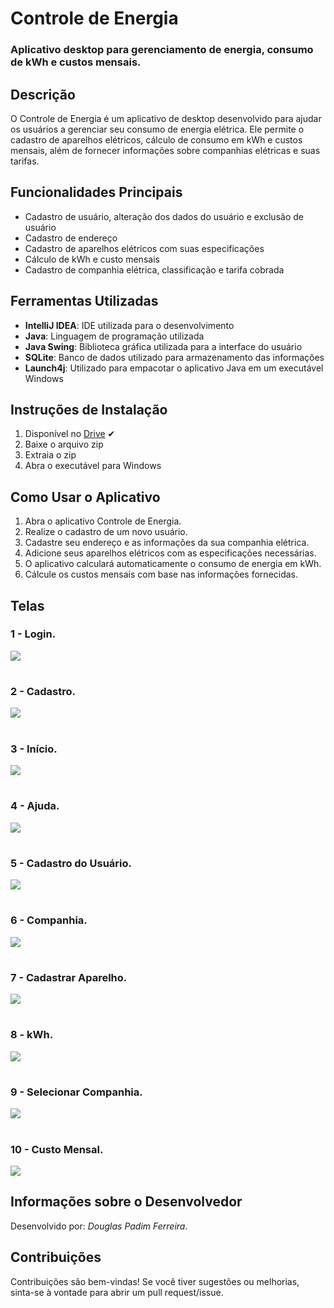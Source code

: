 # Controle de Energia 

### Aplicativo desktop para gerenciamento de energia, consumo de kWh e custos mensais.

## Descrição
O Controle de Energia é um aplicativo de desktop desenvolvido para ajudar os usuários a gerenciar seu consumo de energia elétrica. Ele permite o cadastro de aparelhos elétricos, cálculo de consumo em kWh e custos mensais, além de fornecer informações sobre companhias elétricas e suas tarifas.

## Funcionalidades Principais
- Cadastro de usuário, alteração dos dados do usuário e exclusão de usuário
- Cadastro de endereço
- Cadastro de aparelhos elétricos com suas especificações
- Cálculo de kWh e custo mensais
- Cadastro de companhia elétrica, classificação e tarifa cobrada

## Ferramentas Utilizadas
- **IntelliJ IDEA**: IDE utilizada para o desenvolvimento
- **Java**: Linguagem de programação utilizada
- **Java Swing**: Biblioteca gráfica utilizada para a interface do usuário
- **SQLite**: Banco de dados utilizado para armazenamento das informações
- **Launch4j**: Utilizado para empacotar o aplicativo Java em um executável Windows

## Instruções de Instalação
1. Disponível no [Drive](https://drive.google.com/file/d/1SzldlYAx0AqKY5-Qf0OwmbOJUUjDHZSu/view?usp=sharing) ✔
2. Baixe o arquivo zip
3. Extraia o zip
4. Abra o executável para Windows

## Como Usar o Aplicativo
1. Abra o aplicativo Controle de Energia.
2. Realize o cadastro de um novo usuário.
3. Cadastre seu endereço e as informações da sua companhia elétrica.
4. Adicione seus aparelhos elétricos com as especificações necessárias.
5. O aplicativo calculará automaticamente o consumo de energia em kWh.
6. Cálcule os custos mensais com base nas informações fornecidas.

## Telas

### 1 - Login.
<div>
<img align="center"
<img src="\screens\1.login.png" />
</div>

#

### 2 - Cadastro.
<div>
<img align="center"
<img src="\screens\2.cadastro.png" />
</div>

#

### 3 - Início.
<div>
<img align="center"
<img src="\screens\3.inicio.png" />
</div>

#

### 4 - Ajuda.
<div>
<img align="center"
<img src="\screens\4.ajuda.png" />
</div>

#

### 5 - Cadastro do Usuário.
<div>
<img align="center"
<img src="\screens\5.cadastro_usuario.png" />
</div>

#

### 6 - Companhia.
<div>
<img align="center"
<img src="\screens\6.companhia.png" />
</div>

#

### 7 - Cadastrar Aparelho.
<div>
<img align="center"
<img src="\screens\7.cadastrar_aparelho.png" />
</div>

#

### 8 - kWh.
<div>
<img align="center"
<img src="\screens\8.kwh_aparelho.png" />
</div>

#

### 9 - Selecionar Companhia.
<div>
<img align="center"
<img src="\screens\9.selecionar_companhia.png" />
</div>

#

### 10 - Custo Mensal.
<div>
<img align="center"
<img src="\screens\10.custo_mensal.png" />
</div>

## Informações sobre o Desenvolvedor
Desenvolvido por: *Douglas Padim Ferreira*.

## Contribuições
Contribuições são bem-vindas! Se você tiver sugestões ou melhorias, sinta-se à vontade para abrir um pull request/issue.

